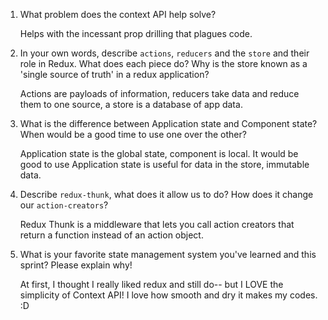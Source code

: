 1. What problem does the context API help solve?

    Helps with the incessant prop drilling that plagues code.

2. In your own words, describe `actions`, `reducers` and the `store` and their role in Redux. What does each piece do? Why is the store known as a 'single source of truth' in a redux application?

    Actions are payloads of information, reducers take data and reduce them to one source, a store is a database of app data.


3. What is the difference between Application state and Component state? When would be a good time to use one over the other?

    Application state is the global state, component is local. It would be good to use Application state is useful for data in the store, immutable data.


4. Describe `redux-thunk`, what does it allow us to do? How does it change our `action-creators`?

    Redux Thunk is a middleware that lets you call action creators that return a function instead of an action object.

5. What is your favorite state management system you've learned and this sprint? Please explain why!
    
    At first, I thought I really liked redux and still do-- but I LOVE the simplicity of Context API! I love how smooth and dry it makes my codes. :D 
